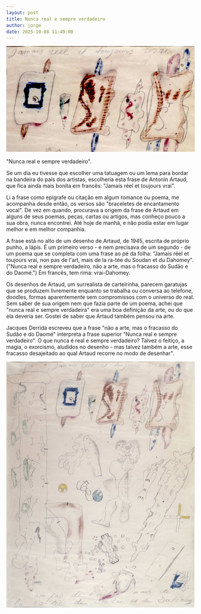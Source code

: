 ```yaml
---
layout: post
title: Nunca real e sempre verdadeiro
author: jorge
date: 2025-10-08 11:49:00
---
```

![](/uploads/artaud-2.jpg)

"Nunca real e sempre verdadeiro".

Se um dia eu tivesse que escolher uma tatuagem ou um lema para bordar na bandeira do país dos artistas, escolheria esta frase de Antonin Artaud, que fica ainda mais bonita em francês: "Jamais réel et toujours vrai".

Li a frase como epígrafe ou citação em algum romance ou poema, me acompanha desde então, os versos são "braceletes de encantamento vocal". De vez em quando, procurava a origem da frase de Artaud em alguns de seus poemas, peças, cartas ou artigos, mas conheço pouco a sua obra, nunca encontrei. Até hoje de manhã, e não podia estar em lugar melhor e em melhor companhia.

A frase está no alto de um desenho de Artaud, de 1945, escrita de próprio punho, a lápis. É um primeiro verso - e nem precisava de um segundo - de um poema que se completa com uma frase ao pé da folha: "Jamais réel et toujours vrai, non pas de l'art, mais de la ra-tée du Soudan et du Dahomey". ("Nunca real e sempre verdadeiro, não a arte, mas o fracasso do Sudão e do Daomé.") Em francês, tem rima: vrai-Dahomey.

Os desenhos de Artaud, um surrealista de carteirinha, parecem garatujas que se produzem livremente enquanto se trabalha ou conversa ao telefone, doodles, formas aparentemente sem compromissos com o universo do real. Sem saber de sua origem nem que fazia parte de um poema, achei que "nunca real e sempre verdadeira" era uma boa definição da arte, ou do que ela deveria ser. Gostei de saber que Artaud também pensou na arte.

Jacques Derrida escreveu que a frase "não a arte, mas o fracasso do Sudão e do Daomé" interpreta a frase superior "Nunca real e sempre verdadeiro". O que nunca é real e sempre verdadeiro? Talvez o feitiço, a magia, o exorcismo, aludidos no desenho - mas talvez também a arte, esse fracasso desajeitado ao qual Artaud recorre no modo de desenhar".

![](/uploads/artaud-1.jpg)
